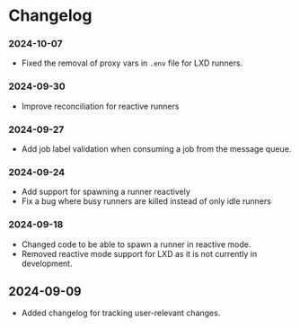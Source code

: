 # Changelog

### 2024-10-07

- Fixed the removal of proxy vars in `.env` file for LXD runners.

### 2024-09-30

- Improve reconciliation for reactive runners

### 2024-09-27

- Add job label validation when consuming a job from the message queue.

### 2024-09-24

- Add support for spawning a runner reactively
- Fix a bug where busy runners are killed instead of only idle runners

### 2024-09-18

- Changed code to be able to spawn a runner in reactive mode.
- Removed reactive mode support for LXD as it is not currently in development.

## 2024-09-09

- Added changelog for tracking user-relevant changes.
